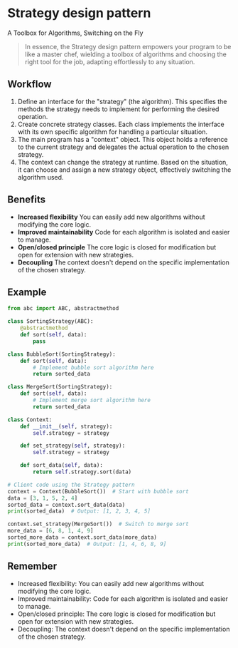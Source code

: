 # **Strategy design pattern**

A Toolbox for Algorithms, Switching on the Fly

> In essence, the Strategy design pattern empowers your program to be like a master chef, wielding a toolbox of algorithms and choosing the right tool for the job, adapting effortlessly to any situation.

## Workflow

1. Define an interface for the "strategy" (the algorithm). This specifies the methods the strategy needs to implement for performing the desired operation.
2. Create concrete strategy classes. Each class implements the interface with its own specific algorithm for handling a particular situation.
3. The main program has a "context" object. This object holds a reference to the current strategy and delegates the actual operation to the chosen strategy.
4. The context can change the strategy at runtime. Based on the situation, it can choose and assign a new strategy object, effectively switching the algorithm used.

## Benefits

* **Increased flexibility**
  You can easily add new algorithms without modifying the core logic.
* **Improved maintainability**
  Code for each algorithm is isolated and easier to manage.
* **Open/closed principle**
  The core logic is closed for modification but open for extension with new strategies.
* **Decoupling**
  The context doesn't depend on the specific implementation of the chosen strategy.

## Example

```python
from abc import ABC, abstractmethod

class SortingStrategy(ABC):
    @abstractmethod
    def sort(self, data):
        pass

class BubbleSort(SortingStrategy):
    def sort(self, data):
        # Implement bubble sort algorithm here
        return sorted_data

class MergeSort(SortingStrategy):
    def sort(self, data):
        # Implement merge sort algorithm here
        return sorted_data

class Context:
    def __init__(self, strategy):
        self.strategy = strategy

    def set_strategy(self, strategy):
        self.strategy = strategy

    def sort_data(self, data):
        return self.strategy.sort(data)

# Client code using the Strategy pattern
context = Context(BubbleSort())  # Start with bubble sort
data = [3, 1, 5, 2, 4]
sorted_data = context.sort_data(data)
print(sorted_data)  # Output: [1, 2, 3, 4, 5]

context.set_strategy(MergeSort())  # Switch to merge sort
more_data = [6, 8, 1, 4, 9]
sorted_more_data = context.sort_data(more_data)
print(sorted_more_data)  # Output: [1, 4, 6, 8, 9]

```

## Remember

* Increased flexibility: You can easily add new algorithms without modifying the core logic.
* Improved maintainability: Code for each algorithm is isolated and easier to manage.
* Open/closed principle: The core logic is closed for modification but open for extension with new strategies.
* Decoupling: The context doesn't depend on the specific implementation of the chosen strategy.
